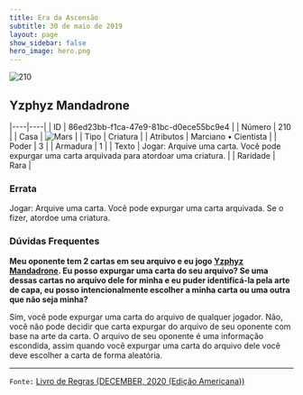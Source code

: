 ```yaml
---
title: Era da Ascensão
subtitle: 30 de maio de 2019
layout: page
show_sidebar: false
hero_image: hero.png
---
```


![210](https://cdn.keyforgegame.com/media/card_front/pt/435_210_VJ267WC3W2V7_pt.png)

## Yzphyz Mandadrone

|----|----|
| ID | 86ed23bb-f1ca-47e9-81bc-d0ece55bc9e4 |
| Número | 210 |
| Casa | ![Mars](https://archonarcana.com/images/thumb/d/de/Mars.png/22px-Mars.png "Marte") |
| Tipo | Criatura |
| Atributos | Marciano • Cientista |
| Poder | 3 |
| Armadura | 1 |
| Texto | Jogar: Arquive uma carta. Você pode expurgar uma carta arquivada para atordoar uma criatura. |
| Raridade | Rara |

### Errata

Jogar: Arquive uma carta. Você pode expurgar uma carta arquivada. Se o fizer, atordoe uma criatura.

### Dúvidas Frequentes

**Meu oponente tem 2 cartas em seu arquivo e eu jogo [Yzphyz Mandadrone](/aoa/210).
Eu posso expurgar uma carta do seu arquivo? Se uma
dessas cartas no arquivo dele for minha e eu puder identificá-la pela
arte de capa, eu posso intencionalmente escolher a minha carta ou uma outra que não seja minha?**

Sim, você pode expurgar uma carta do arquivo de qualquer jogador. Não, você não pode
decidir que carta expurgar do arquivo de seu oponente com base na arte da carta.
O arquivo de seu oponente é uma informação escondida, assim quando você
expurgar uma carta do arquivo dele você deve escolher a carta de forma aleatória.

<hr/>

`Fonte:` [Livro de Regras (DECEMBER, 2020 (Edição Americana))](https://images-cdn.fantasyflightgames.com/filer_public/8c/af/8cafeca4-02c3-4990-bba1-ff9d3aa8f02a/keyforge_rulebook_v14_reduced-compressed.pdf)
